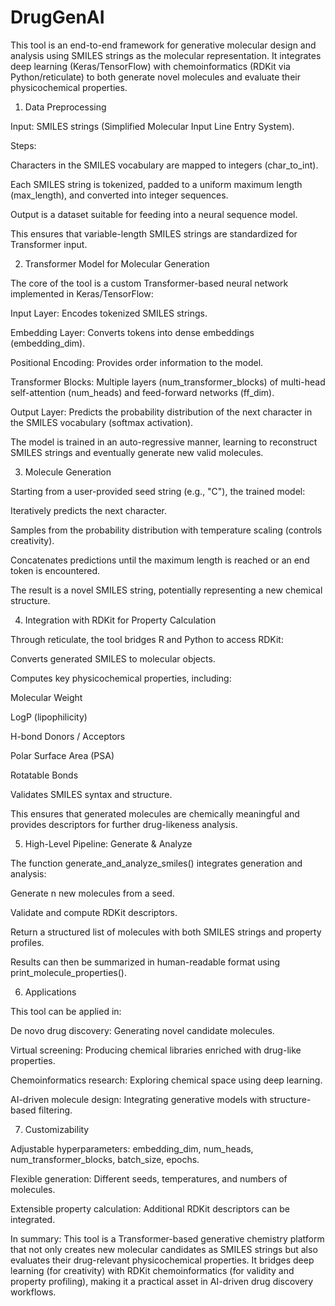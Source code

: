 # DrugGenAI

This tool is an end-to-end framework for generative molecular design and analysis using SMILES strings as the molecular representation. It integrates deep learning (Keras/TensorFlow) with chemoinformatics (RDKit via Python/reticulate) to both generate novel molecules and evaluate their physicochemical properties.

1. Data Preprocessing

Input: SMILES strings (Simplified Molecular Input Line Entry System).

Steps:

Characters in the SMILES vocabulary are mapped to integers (char_to_int).

Each SMILES string is tokenized, padded to a uniform maximum length (max_length), and converted into integer sequences.

Output is a dataset suitable for feeding into a neural sequence model.

This ensures that variable-length SMILES strings are standardized for Transformer input.

2. Transformer Model for Molecular Generation

The core of the tool is a custom Transformer-based neural network implemented in Keras/TensorFlow:

Input Layer: Encodes tokenized SMILES strings.

Embedding Layer: Converts tokens into dense embeddings (embedding_dim).

Positional Encoding: Provides order information to the model.

Transformer Blocks: Multiple layers (num_transformer_blocks) of multi-head self-attention (num_heads) and feed-forward networks (ff_dim).

Output Layer: Predicts the probability distribution of the next character in the SMILES vocabulary (softmax activation).

The model is trained in an auto-regressive manner, learning to reconstruct SMILES strings and eventually generate new valid molecules.

3. Molecule Generation

Starting from a user-provided seed string (e.g., "C"), the trained model:

Iteratively predicts the next character.

Samples from the probability distribution with temperature scaling (controls creativity).

Concatenates predictions until the maximum length is reached or an end token is encountered.

The result is a novel SMILES string, potentially representing a new chemical structure.

4. Integration with RDKit for Property Calculation

Through reticulate, the tool bridges R and Python to access RDKit:

Converts generated SMILES to molecular objects.

Computes key physicochemical properties, including:

Molecular Weight

LogP (lipophilicity)

H-bond Donors / Acceptors

Polar Surface Area (PSA)

Rotatable Bonds

Validates SMILES syntax and structure.

This ensures that generated molecules are chemically meaningful and provides descriptors for further drug-likeness analysis.

5. High-Level Pipeline: Generate & Analyze

The function generate_and_analyze_smiles() integrates generation and analysis:

Generate n new molecules from a seed.

Validate and compute RDKit descriptors.

Return a structured list of molecules with both SMILES strings and property profiles.

Results can then be summarized in human-readable format using print_molecule_properties().

6. Applications

This tool can be applied in:

De novo drug discovery: Generating novel candidate molecules.

Virtual screening: Producing chemical libraries enriched with drug-like properties.

Chemoinformatics research: Exploring chemical space using deep learning.

AI-driven molecule design: Integrating generative models with structure-based filtering.

7. Customizability

Adjustable hyperparameters: embedding_dim, num_heads, num_transformer_blocks, batch_size, epochs.

Flexible generation: Different seeds, temperatures, and numbers of molecules.

Extensible property calculation: Additional RDKit descriptors can be integrated.

In summary:
This tool is a Transformer-based generative chemistry platform that not only creates new molecular candidates as SMILES strings but also evaluates their drug-relevant physicochemical properties. It bridges deep learning (for creativity) with RDKit chemoinformatics (for validity and property profiling), making it a practical asset in AI-driven drug discovery workflows.
